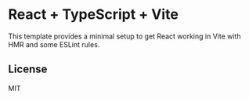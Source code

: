 # React + TypeScript + Vite

This template provides a minimal setup to get React working in Vite with HMR and some ESLint rules.

## License

MIT
